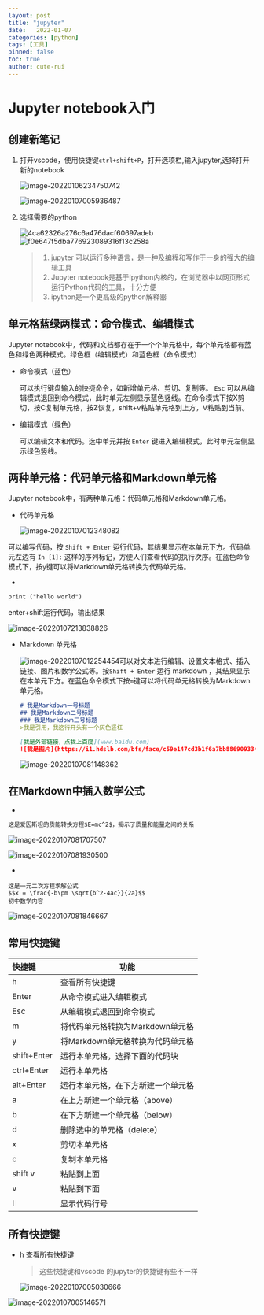 ```yaml
---
layout: post
title: "jupyter"
date:   2022-01-07
categories: [python]
tags: [工具]
pinned: false
toc: true
author: cute-rui
---
```


# Jupyter notebook入门



## 创建新笔记

1. 打开vscode，使用快捷键`ctrl+shift+P`，打开选项栏,输入jupyter,选择打开新的notebook

   ![image-20220106234750742](https://s2.loli.net/2022/01/06/DbMtr2B5Y4g3Nhv.png)

   ![image-20220107005936487](C:/Users/lenovo/AppData/Roaming/Typora/typora-user-images/image-20220107005936487.png)

2. 选择需要的python

   ![4ca62326a276c6a476dacf60697adeb](https://s2.loli.net/2022/01/07/V7nIZk5tMJTxDEi.png)![f0e647f5dba776923089316f13c258a](https://s2.loli.net/2022/01/07/8wFR7QghszTJXNP.png)

   


   > 1. jupyter 可以运行多种语言，是一种及编程和写作于一身的强大的编辑工具
   > 2. Jupyter notebook是基于Ipython内核的，在浏览器中以网页形式运行Python代码的工具，十分方便
   > 3. ipython是一个更高级的python解释器

## 单元格蓝绿两模式：命令模式、编辑模式

Jupyter notebook中，代码和文档都存在于一个个单元格中，每个单元格都有蓝色和绿色两种模式。绿色框（编辑模式）和蓝色框（命令模式）

- 命令模式（蓝色）

  可以执行键盘输入的快捷命令，如新增单元格、剪切、复制等。 `Esc` 可以从编辑模式退回到命令模式，此时单元左侧显示蓝色竖线。在命令模式下按X剪切，按C复制单元格，按Z恢复，shift+v粘贴单元格到上方，V粘贴到当前。

- 编辑模式（绿色）

  可以编辑文本和代码。选中单元并按 `Enter` 键进入编辑模式，此时单元左侧显示绿色竖线。

## 两种单元格：代码单元格和Markdown单元格

Jupyter notebook中，有两种单元格：代码单元格和Markdown单元格。

- 代码单元格

  ![image-20220107012348082](https://s2.loli.net/2022/01/07/hYxInmLyfNUaS4J.png)

可以编写代码，按 `Shift + Enter` 运行代码，其结果显示在本单元下方。代码单元左边有 `In [1]:` 这样的序列标记，方便人们查看代码的执行次序。在蓝色命令模式下，按`y`键可以将Markdown单元格转换为代码单元格。

- 

  ```
  print ("hello world")
  ```

  enter+shift运行代码，输出结果

  ![image-20220107213838826](https://s2.loli.net/2022/01/07/ivFdPf7QJU5GbTh.png)

- Markdown 单元格

  ![image-20220107012254454](https://s2.loli.net/2022/01/07/h18JN4Ynsf79H2m.png)可以对文本进行编辑、设置文本格式、插入链接、图片和数学公式等。按`Shift + Enter` 运行 markdown ，其结果显示在本单元下方。在蓝色命令模式下按`m`键可以将代码单元格转换为Markdown单元格。

  ```markdown
  # 我是Markdown一号标题
  ## 我是Markdown二号标题
  ### 我是Markdown三号标题
  >我是引用，我这行开头有一个灰色竖杠
  
  [我是外部链接，点我上百度](www.baidu.com)
  ![我是图片](https://i1.hdslb.com/bfs/face/c59e147cd3b1f6a7bb88690933499354a024b280.jpg@68w_68h.webp)
  ```

  ![image-20220107081148362](https://s2.loli.net/2022/01/07/kD3HoCqMZxWY4mT.png)

## 在Markdown中插入数学公式

- 

```markdown
这是爱因斯坦的质能转换方程$E=mc^2$，揭示了质量和能量之间的关系
```

![image-20220107081707507](https://s2.loli.net/2022/01/07/AVLdUt4cRJKqFaM.png)

![image-20220107081930500](https://s2.loli.net/2022/01/07/EWKgqwsiBhml4rA.png)

- 

```
这是一元二次方程求解公式
$$x = \frac{-b\pm \sqrt{b^2-4ac}}{2a}$$
初中数学内容
```

![image-20220107081846667](https://s2.loli.net/2022/01/07/quKAIGkD69Hp7lP.png)

## 常用快捷键

| 快捷键      | 功能                               |
| :---------- | ---------------------------------- |
| h           | 查看所有快捷键                     |
| Enter       | 从命令模式进入编辑模式             |
| Esc         | 从编辑模式退回到命令模式           |
| m           | 将代码单元格转换为Markdown单元格   |
| y           | 将Markdown单元格转换为代码单元格   |
| shift+Enter | 运行本单元格，选择下面的代码块     |
| ctrl+Enter  | 运行本单元格                       |
| alt+Enter   | 运行本单元格，在下方新建一个单元格 |
| a           | 在上方新建一个单元格（above）      |
| b           | 在下方新建一个单元格（below）      |
| d           | 删除选中的单元格（delete）         |
| x           | 剪切本单元格                       |
| c           | 复制本单元格                       |
| shift v     | 粘贴到上面                         |
| v           | 粘贴到下面                         |
| l           | 显示代码行号                       |

## 所有快捷键

- h 查看所有快捷键

  > 这些快捷键和vscode 的jupyter的快捷键有些不一样
  
  ![image-20220107005030666](https://s2.loli.net/2022/01/07/cifXIbDNk89HjOB.png)

![image-20220107005146571](https://s2.loli.net/2022/01/07/mQpDjbG1isYflon.png)

